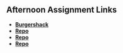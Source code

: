 ## Afternoon Assignment Links

* **[Burgershack](https://github.com/masonspacestation/burgershack)**
* **[Repo](https://github.com/masonspacestation/<ASSIGNMENT_REPO>)**
* **[Repo](https://github.com/masonspacestation/<ASSIGNMENT_REPO>)**
* **[Repo](https://github.com/masonspacestation/<ASSIGNMENT_REPO>)**
